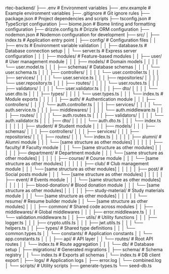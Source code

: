 rtec-backend/
├── .env # Environment variables
├── .env.example # Example environment variables
├── .gitignore # Git ignore rules
├── package.json # Project dependencies and scripts
├── tsconfig.json # TypeScript configuration
├── biome.json # Biome linting and formatting configuration
├── drizzle.config.ts # Drizzle ORM configuration
├── nodemon.json # Nodemon configuration for development
├── src/
│ ├── index.ts # Application entry point
│ ├── config/ # Configuration files
│ │ ├── env.ts # Environment variable validation
│ │ ├── database.ts # Database connection setup
│ │ └── server.ts # Express server configuration
│ │
│ ├── modules/ # Feature-based modules
│ │ ├── user/ # User management module
│ │ │ ├── models/ # Domain models
│ │ │ │ └── user.model.ts
│ │ │ ├── schemas/ # Database schemas
│ │ │ │ └── user.schema.ts
│ │ │ ├── controllers/
│ │ │ │ └── user.controller.ts
│ │ │ ├── services/
│ │ │ │ └── user.service.ts
│ │ │ ├── repositories/
│ │ │ │ └── user.repository.ts
│ │ │ ├── routes/
│ │ │ │ └── user.routes.ts
│ │ │ ├── validators/
│ │ │ │ └── user.validator.ts
│ │ │ ├── dto/
│ │ │ │ └── user.dto.ts
│ │ │ ├── types/
│ │ │ │ └── user.types.ts
│ │ │ └── index.ts # Module exports
│ │ │
│ │ ├── auth/ # Authentication module
│ │ │ ├── controllers/
│ │ │ │ └── auth.controller.ts
│ │ │ ├── services/
│ │ │ │ └── auth.service.ts
│ │ │ ├── middlewares/
│ │ │ │ └── auth.middleware.ts
│ │ │ ├── routes/
│ │ │ │ └── auth.routes.ts
│ │ │ ├── validators/
│ │ │ │ └── auth.validator.ts
│ │ │ ├── dto/
│ │ │ │ └── auth.dto.ts
│ │ │ └── index.ts
│ │ │
│ │ ├── student/ # Student module
│ │ │ ├── models/
│ │ │ ├── schemas/
│ │ │ ├── controllers/
│ │ │ ├── services/
│ │ │ ├── repositories/
│ │ │ ├── routes/
│ │ │ └── index.ts
│ │ │
│ │ ├── alumni/ # Alumni module
│ │ │ └── [same structure as other modules]
│ │ │
│ │ ├── faculty/ # Faculty module
│ │ │ └── [same structure as other modules]
│ │ │
│ │ ├── department/ # Department module
│ │ │ └── [same structure as other modules]
│ │ │
│ │ ├── course/ # Course module
│ │ │ └── [same structure as other modules]
│ │ │
│ │ ├── club/ # Club management module
│ │ │ └── [same structure as other modules]
│ │ │
│ │ ├── post/ # Social posts module
│ │ │ └── [same structure as other modules]
│ │ │
│ │ ├── event/ # Events module
│ │ │ └── [same structure as other modules]
│ │ │
│ │ ├── blood-donation/ # Blood donation module
│ │ │ └── [same structure as other modules]
│ │ │
│ │ ├── study-material/ # Study materials module
│ │ │ └── [same structure as other modules]
│ │ │
│ │ └── resume/ # Resume builder module
│ │ └── [same structure as other modules]
│ │
│ ├── common/ # Shared code across modules
│ │ ├── middlewares/ # Global middlewares
│ │ │ ├── error.middleware.ts
│ │ │ └── validation.middleware.ts
│ │ ├── utils/ # Utility functions
│ │ │ ├── logger.ts
│ │ │ ├── crypto.utils.ts
│ │ │ ├── jwt.utils.ts
│ │ │ └── helpers.ts
│ │ ├── types/ # Shared type definitions
│ │ │ └── common.types.ts
│ │ └── constants/ # Application constants
│ │ └── app.constants.ts
│ │
│ ├── api/ # API layer
│ │ └── routes/ # Root API routes
│ │ └── index.ts # Route aggregation
│ │
│ └── db/ # Database setup
│ ├── migrations/ # Generated migrations
│ ├── schema/ # Schema registry
│ │ └── index.ts # Exports all schemas
│ └── index.ts # DB client export
│
├── logs/ # Application logs
│ ├── error.log
│ └── combined.log
│
└── scripts/ # Utility scripts
├── generate-types.ts
└── seed-db.ts
